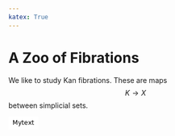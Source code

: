 ```yaml
---
katex: True
---
```


# A Zoo of Fibrations

We like to study Kan fibrations. These are maps $$K \rightarrow X$$ between simplicial sets.

![I describe the image](/tikz/zoo_of_fibrations/main.png)